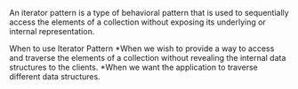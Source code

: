 An iterator pattern is a type of behavioral pattern that is used to sequentially access the elements of a collection without exposing its underlying or internal representation.

When to use Iterator Pattern
	*When we wish to provide a way to access and traverse the elements of a collection without revealing the internal data structures to the clients.
	*When we want the application to traverse different data structures.